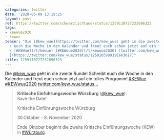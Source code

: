 ```yaml
---
categories: twitter
date: '2020-05-09 13:19:25'
layout: post
ref: https://twitter.com/schwarzlichtwue/status/1259110727232696323
tags:
- kewwue2020
- kewue
teaser: "Die [@kew_wue](https://twitter.com/kew_wue) geht in die zweite Runde! Schreibt\
  \ euch die Woche in den Kalender und freut euch schon jetzt auf ein tolles Programm!\
  \ [#KEWue](/t/kewue) [#KEWwue2020](/t/kewwue2020) [twitter.com/kew_wue/status\u2026\
  ](https://twitter.com/kew_wue/status/1259105989191663617)"
title: 1259110727232696323
---
```

Die [@kew_wue](https://twitter.com/kew_wue) geht in die zweite Runde! Schreibt euch die Woche in den Kalender und freut euch schon jetzt auf ein tolles Programm! [#KEWue](/t/kewue) [#KEWwue2020](/t/kewwue2020) [twitter.com/kew_wue/status…](https://twitter.com/kew_wue/status/1259105989191663617)
> <b>Kritische Einführungswoche Würzburg</b> ([@kew_wue](https://twitter.com/kew_wue)):  
>Save the Date!   
>  
>Kritische Einführungswoche Würzburg  
>  
>30.Oktober - 8. November 2020  
>  
>   
>  
>Ende Oktober beginnt die zweite Kritische Einführungswoche (KEW) in [#Würzburg](/t/würzburg).   

